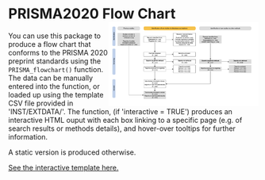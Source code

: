 # PRISMA2020 Flow Chart <img src="inst/extdata/PRISMA.png" align="right" width="60%" height="40%" />

You can use this package to produce a flow chart that conforms to the PRISMA 2020 preprint standards using the `PRISMA_flowchart()` function. The data can be manually entered into the function, or loaded up using the template CSV file provided in 'INST/EXTDATA/'. The function, (if 'interactive = TRUE') produces an interactive HTML ouput with each box linking to a specific page (e.g. of search results or methods details), and hover-over tooltips for further information. 

A static version is produced otherwise. <a href="https://srflowdiagram.github.io/template.html" target="_blank">
  
See the interactive template here.</a>
